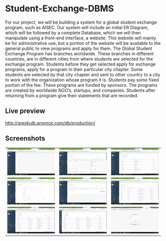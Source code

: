 # Student-Exchange-DBMS
For our project, we will be building a system for a global student exchange program, such as AISEC. Our system will include an initial ER Diagram, which will be followed by a complete Database, which we will then manipulate using a front-end interface, a website. This website will mainly be for administrative use, but a portion of the website will be available to the general public to view programs and apply for them.
The Global Student Exchange Program has branches worldwide. These branches in different countries, are in different cities from where students are selected for the exchange program. Students before they get selected apply for exchange programs, apply for a program in their particular city chapter. Some students are selected by that city chapter and sent to other country to a city to work with the organization whose program it is. Students pay some fixed portion of the fee. These programs are funded by sponsors. The programs are created by worldwide NGO’s, startups, and companies. Students after returning from a program give their statements that are recorded.

## Live preview

http://greybulb.anomoz.com/db/production/

## Screenshots


<table>
  <tbody>
    <tr>
      <!-- Video 1 -->
      <td align="center">
          <img width="290" alt="Simply Notify" src="/screenshots/Screenshot%20(1048).png">
          <br>
      </td>
      <!-- Video 2 -->
      <td align="center">
          <img width="290" alt="Simply Notify" src="/screenshots/Screenshot%20(1049).png">
          <br>
      </td>
      <!-- Video 3 -->
      <td align="center">
          <img width="290" alt="Simply Notify" src="/screenshots/Screenshot%20(1050).png">
          <br>
      </td>
    </tr>
    <tr>
      <!-- Video 4 -->
      <td align="center">
          <img width="290" alt="Simply Notify" src="/screenshots/Screenshot%20(1051).png">
          <br>
      </td>
      <!-- Video 5 -->
      <td align="center">
          <img width="290" alt="Simply Notify" src="/screenshots/Screenshot%20(1052).png">
          <br>
      </td>
      <td align="center">
          <img width="290" alt="Simply Notify" src="/screenshots/Screenshot%20(1053).png">
          <br>
      </td>
      <!-- Video 6 -->
      <tr>
      <td align="center">
          <img width="290" alt="Simply Notify" src="/screenshots/Screenshot%20(1054).png">
          <br>
      </td>
        <td align="center">
          <img width="290" alt="Simply Notify" src="/screenshots/Screenshot%20(1055).png">
          <br>
      </td>
        <td align="center">
          <img width="290" alt="Simply Notify" src="/screenshots/Screenshot%20(1056).png">
          <br>
      </td>
    </tr>
  </tbody>
</table>



